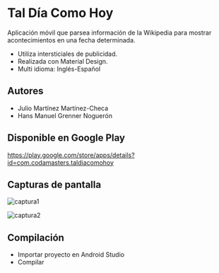 # Tal Día Como Hoy

Aplicación móvil que parsea información de la Wikipedia para mostrar acontecimientos en una fecha determinada.

* Utiliza intersticiales de publicidad.
* Realizada con Material Design.
* Multi idioma: Inglés-Español

## Autores

* Julio Martínez Martínez-Checa
* Hans Manuel Grenner Noguerón

## Disponible en Google Play

https://play.google.com/store/apps/details?id=com.codamasters.taldiacomohoy

## Capturas de pantalla

![captura1](https://lh3.googleusercontent.com/2H3uE7C89KliUQwq8d80wJ2FU5OJQA6W7KkMQqzHob16jZ37qLC7EyEPHp9Jl70Vb58w=h900-rw)

![captura2](https://lh3.googleusercontent.com/Jslo8Xgs8SyHQoIHS8yD4EnMji2JuGgr-MozTZywezY-HS5hzd7MI038sbC88aqpXw=h900-rw)

## Compilación

* Importar proyecto en Android Studio
* Compilar
